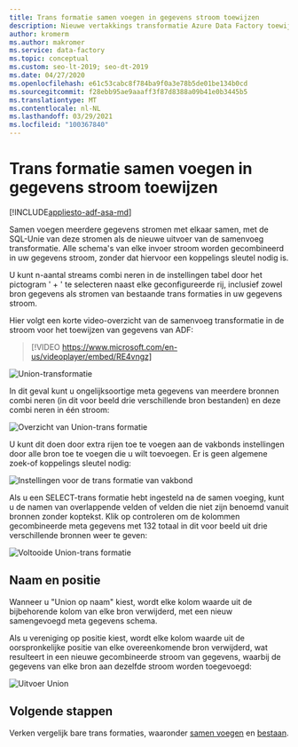 ```yaml
---
title: Trans formatie samen voegen in gegevens stroom toewijzen
description: Nieuwe vertakkings transformatie Azure Data Factory toewijzings gegevens stroom
author: kromerm
ms.author: makromer
ms.service: data-factory
ms.topic: conceptual
ms.custom: seo-lt-2019; seo-dt-2019
ms.date: 04/27/2020
ms.openlocfilehash: e61c53cabc8f784ba9f0a3e78b5de01be134b0cd
ms.sourcegitcommit: f28ebb95ae9aaaff3f87d8388a09b41e0b3445b5
ms.translationtype: MT
ms.contentlocale: nl-NL
ms.lasthandoff: 03/29/2021
ms.locfileid: "100367840"
---
```

# <a name="union-transformation-in-mapping-data-flow"></a>Trans formatie samen voegen in gegevens stroom toewijzen

[!INCLUDE[appliesto-adf-asa-md](includes/appliesto-adf-asa-md.md)]

Samen voegen meerdere gegevens stromen met elkaar samen, met de SQL-Unie van deze stromen als de nieuwe uitvoer van de samenvoeg transformatie. Alle schema's van elke invoer stroom worden gecombineerd in uw gegevens stroom, zonder dat hiervoor een koppelings sleutel nodig is.

U kunt n-aantal streams combi neren in de instellingen tabel door het pictogram ' + ' te selecteren naast elke geconfigureerde rij, inclusief zowel bron gegevens als stromen van bestaande trans formaties in uw gegevens stroom.

Hier volgt een korte video-overzicht van de samenvoeg transformatie in de stroom voor het toewijzen van gegevens van ADF:

> [!VIDEO https://www.microsoft.com/en-us/videoplayer/embed/RE4vngz]

![Union-transformatie](media/data-flow/union.png "Union")

In dit geval kunt u ongelijksoortige meta gegevens van meerdere bronnen combi neren (in dit voor beeld drie verschillende bron bestanden) en deze combi neren in één stroom:

![Overzicht van Union-trans formatie](media/data-flow/union111.png "Vereniging 1")

U kunt dit doen door extra rijen toe te voegen aan de vakbonds instellingen door alle bron toe te voegen die u wilt toevoegen. Er is geen algemene zoek-of koppelings sleutel nodig:

![Instellingen voor de trans formatie van vakbond](media/data-flow/unionsettings.png "Instellingen voor samen voegen")

Als u een SELECT-trans formatie hebt ingesteld na de samen voeging, kunt u de namen van overlappende velden of velden die niet zijn benoemd vanuit bronnen zonder koptekst. Klik op controleren om de kolommen gecombineerde meta gegevens met 132 totaal in dit voor beeld uit drie verschillende bronnen weer te geven:

![Voltooide Union-trans formatie](media/data-flow/union333.png "Vereniging 3")

## <a name="name-and-position"></a>Naam en positie

Wanneer u "Union op naam" kiest, wordt elke kolom waarde uit de bijbehorende kolom van elke bron verwijderd, met een nieuw samengevoegd meta gegevens schema.

Als u vereniging op positie kiest, wordt elke kolom waarde uit de oorspronkelijke positie van elke overeenkomende bron verwijderd, wat resulteert in een nieuwe gecombineerde stroom van gegevens, waarbij de gegevens van elke bron aan dezelfde stroom worden toegevoegd:

![Uitvoer Union](media/data-flow/unionoutput.png "Uitvoer Union")

## <a name="next-steps"></a>Volgende stappen

Verken vergelijk bare trans formaties, waaronder [samen voegen](data-flow-join.md) en [bestaan](data-flow-exists.md).

